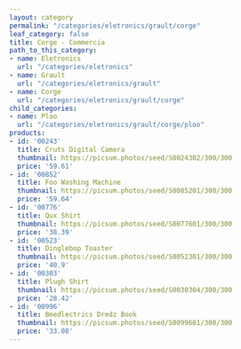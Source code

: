 ```yaml
---
layout: category
permalink: "/categories/eletronics/grault/corge"
leaf_category: false
title: Corge - Commercia
path_to_this_category:
- name: Eletronics
  url: "/categories/eletronics"
- name: Grault
  url: "/categories/eletronics/grault"
- name: Corge
  url: "/categories/eletronics/grault/corge"
child_categories:
- name: Ploo
  url: "/categories/eletronics/grault/corge/ploo"
products:
- id: '00243'
  title: Cruts Digital Camera
  thumbnail: https://picsum.photos/seed/S0024302/300/300
  price: '59.61'
- id: '00852'
  title: Foo Washing Machine
  thumbnail: https://picsum.photos/seed/S0085201/300/300
  price: '59.64'
- id: '00776'
  title: Qux Shirt
  thumbnail: https://picsum.photos/seed/S0077601/300/300
  price: '38.39'
- id: '00523'
  title: Dinglebop Toaster
  thumbnail: https://picsum.photos/seed/S0052301/300/300
  price: '40.9'
- id: '00303'
  title: Plugh Shirt
  thumbnail: https://picsum.photos/seed/S0030304/300/300
  price: '28.42'
- id: '00996'
  title: Beedlectrics Dredz Book
  thumbnail: https://picsum.photos/seed/S0099601/300/300
  price: '33.08'
---
```

